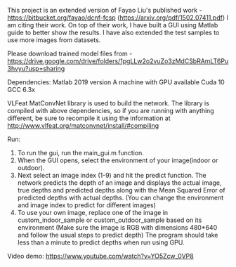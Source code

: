 This project is an extended version of Fayao Liu's published work - https://bitbucket.org/fayao/dcnf-fcsp (https://arxiv.org/pdf/1502.07411.pdf)
I am citing their work. On top of their work, I have  built a GUI using Matlab guide to better show the results. I have also extended the test samples to use more images from datasets.

Please download trained model files from - https://drive.google.com/drive/folders/1pgLLw2o2vuZo3zMdCSbRAmLT6Pu3hvyu?usp=sharing

Dependencies:
Matlab 2019 version
A machine with GPU available
Cuda 10
GCC 6.3x

VLFeat MatConvNet library is used to build the network. The library is compiled with above dependencies, so if you are running with anything different, be sure to recompile it using the information at http://www.vlfeat.org/matconvnet/install/#compiling

Run:
1. To run the gui, run the main\_gui.m function. 
2. When the GUI opens, select the environment of your image(indoor or outdoor). 
3. Next select an image index (1-9) and hit the predict function. The network predicts the depth of an image and displays the actual image, true depths and predicted depths along with the Mean Squared Error of predicted depths with actual depths. (You can change the environment and image index to predict for different images)
4. To use your own image, replace one of the image in custom\_indoor\_sample or custom\_outdoor\_sample based on its environment (Make sure the image is RGB with dimensions 480\*640 and follow the usual steps to predict depth)
The program should take less than a minute to predict depths when run using GPU.

Video demo:
https://www.youtube.com/watch?v=YO5Zcw_0VP8




